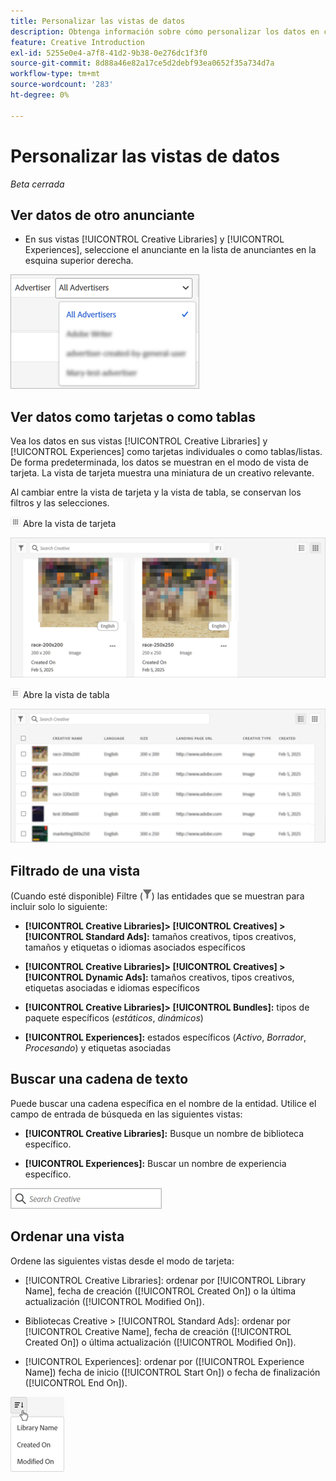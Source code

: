 ```yaml
---
title: Personalizar las vistas de datos
description: Obtenga información sobre cómo personalizar los datos en cada una de las vistas disponibles.
feature: Creative Introduction
exl-id: 5255e0e4-a7f8-41d2-9b38-0e276dc1f3f0
source-git-commit: 8d88a46e82a17ce5d2debf93ea0652f35a734d7a
workflow-type: tm+mt
source-wordcount: '283'
ht-degree: 0%

---
```


# Personalizar las vistas de datos

*Beta cerrada*

## Ver datos de otro anunciante

* En sus vistas [!UICONTROL Creative Libraries] y [!UICONTROL Experiences], seleccione el anunciante en la lista de anunciantes en la esquina superior derecha.

![Ejemplo de lista de anunciantes](/help/creative/assets/advertiser.png "Ejemplo de lista de anunciantes")

## Ver datos como tarjetas o como tablas

Vea los datos en sus vistas [!UICONTROL Creative Libraries] y [!UICONTROL Experiences] como tarjetas individuales o como tablas/listas. De forma predeterminada, los datos se muestran en el modo de vista de tarjeta. La vista de tarjeta muestra una miniatura de un creativo relevante.

Al cambiar entre la vista de tarjeta y la vista de tabla, se conservan los filtros y las selecciones.

![Vista de tarjeta](/help/creative/assets/card-view-button.png "Vista de tarjeta") Abre la vista de tarjeta

![Ejemplo de vista de tarjeta](/help/creative/assets/card-view-example.png "Ejemplo de vista de tarjeta")

![Vista de tabla/lista](/help/creative/assets/table-view-button.png "Vista de tabla") Abre la vista de tabla

![Ejemplo de vista de tabla](/help/creative/assets/table-view-example.png "Ejemplo de vista de tabla")

<!-- not implemented as of 11-26:
In card view, you can increase or decrease the size of the cards.

In either view, you can:

Include all creative variations in the view. [Experiences view?]

Refresh the pane to see any changes that other users have made.
-->

## Filtrado de una vista

(Cuando esté disponible) Filtre (![Botón Filtro](/help/creative/assets/filter.png "Botón Filtro")) las entidades que se muestran para incluir solo lo siguiente:

* **[!UICONTROL Creative Libraries]> [!UICONTROL Creatives] > [!UICONTROL Standard Ads]:** tamaños creativos, tipos creativos, tamaños y etiquetas o idiomas asociados específicos

* **[!UICONTROL Creative Libraries]> [!UICONTROL Creatives] > [!UICONTROL Dynamic Ads]:** tamaños creativos, tipos creativos, etiquetas asociadas e idiomas específicos

* **[!UICONTROL Creative Libraries]> [!UICONTROL Bundles]:** tipos de paquete específicos (*estáticos*, *dinámicos*)

* **[!UICONTROL Experiences]:** estados específicos (*Activo*, *Borrador*, *Procesando*) y etiquetas asociadas

<!-- Only available to non-admin users in Phase 1

* **[!UICONTROL Feeds] > [!UICONTROL Catalog]:** Specific library [??? different than the statuses for the Template tab, which I'd expect to show something different anyway] statuses (*Active*, *Inactive*, *Deleted*)

* **[!UICONTROL Feeds] > [!UICONTROL Job Status]:** Specific statuses (*Created*, *Queued*, *Running*, *Finished*)

* **[!UICONTROL Feeds] > [!UICONTROL Template]:** Specific library [???] statuses (*Active*, *Archived*)

* **[!UICONTROL Ad Templates]:** Specific creative sizes and template types (*Static*, *Dynamic*)

-->

## Buscar una cadena de texto

Puede buscar una cadena específica en el nombre de la entidad. Utilice el campo de entrada de búsqueda en las siguientes vistas:

* **[!UICONTROL Creative Libraries]:** Busque un nombre de biblioteca específico.

* **[!UICONTROL Experiences]:** Buscar un nombre de experiencia específico.

![Campo de entrada de búsqueda de ejemplo](/help/creative/assets/search-field.png "Campo de entrada de búsqueda de ejemplo")

## Ordenar una vista

Ordene las siguientes vistas desde el modo de tarjeta:

* [!UICONTROL Creative Libraries]: ordenar por [!UICONTROL Library Name], fecha de creación ([!UICONTROL Created On]) o la última actualización ([!UICONTROL Modified On]).

* Bibliotecas Creative > [!UICONTROL Standard Ads]: ordenar por [!UICONTROL Creative Name], fecha de creación ([!UICONTROL Created On]) o última actualización ([!UICONTROL Modified On]).

* [!UICONTROL Experiences]: ordenar por ([!UICONTROL Experience Name]) fecha de inicio ([!UICONTROL Start On]) o fecha de finalización ([!UICONTROL End On]).

![Ejemplo de opciones de ordenación](/help/creative/assets/sort.png "Ejemplo de opciones de ordenación")
